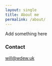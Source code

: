 ```yaml
---
layout: single
title: About me
permalink: /about/
---
```

Add something here

### Contact
will@wdew.uk